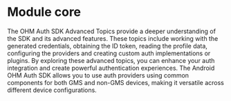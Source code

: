 # Module core

The OHM Auth SDK Advanced Topics provide a deeper understanding of the SDK and its advanced features. These topics include working with the generated credentials, obtaining the ID token, reading the profile data, configuring the providers and creating custom auth implementations or plugins. By exploring these advanced topics, you can enhance your auth integration and create powerful authentication experiences. The Android OHM Auth SDK allows you to use auth providers using common components for both GMS and non-GMS devices, making it versatile across different device configurations.
